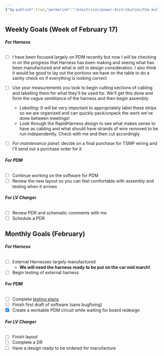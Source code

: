 ```yaml
---
{"dg-publish":true,"permalink":"/electrical/power-distribution/the-bulletin-board/"}
---
```


## Weekly Goals (Week of February 17)

###### **For Harness**
- [ ] I have been focused largely on PDM recently but now I will be checking in on the progress that Harness has been making and seeing what has been manufactured and what is still in design consideration. I also think it would be good to lay out the portions we have on the table to do a sanity check on if everything is looking correct

- [ ] Use your measurements you took to begin cutting sections of cabling and labelling them for what they'll be used for. We'll get this done and form the vague semblance of the harness and then begin assembly.
	- *Labelling:* It will be very important to appropriately label these strips so we are organized and can quickly pack/unpack the work we've done between meetings!
	- Look through the RapidHarness design to see what makes sense to have as cabling and what should have strands of wire removed to be run independently. Check with me and then cut accordingly
- [ ] *For maintenance panel:* decide on a final purchase for TSMP wiring and I'll send out a purchase order for it

###### **For PDM**
- [ ] Continue working on the software for PDM
- [ ] Review the new layout so you can feel comfortable with assembly and testing when it arrives

###### **For LV Charger**
- [ ] Review PDR and schematic comments with me
- [ ] Schedule a PDR

## Monthly Goals (February)

###### **For Harness**
- [ ] External Harnesses largely manufactured
	- **We will need the harness ready to be put on the car mid march!**
- [ ] Begin testing of external harness

###### **For PDM**
- [ ] Complete [testing plans](https://docs.google.com/document/d/1Ojkzd-2abVfz04r5hTp6LYRJP8-pr1D0azjeg3GUBKw/edit?usp=sharing) 
- [ ] Finish first draft of software (sans bugfixing)
- [x] Create a workable PDM circuit while waiting for board redesign

###### **For LV Charger**
- [ ] Finish layout
- [ ] Complete a DR
- [ ] Have a design ready to be ordered for manufacture